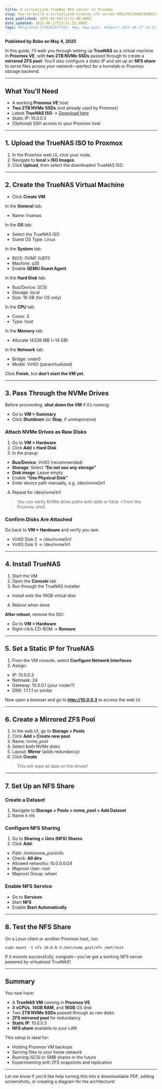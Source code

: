 ```yaml
---
title: A virtualized TrueNas NFS server in Proxmox
slug: how-to-build-a-virtualized-truenas-nfs-server-6851f6120e033e001c52b631
date_published: 2025-05-04T23:52:08.000Z
date_updated: 2025-06-17T23:51:52.000Z
tags: #Migrated-1750201873783, #wp, #wp-post, #Import 2025-06-17 16:11, Homelab
---
```


**Published by Bobo on May 4, 2025**

In this guide, I’ll walk you through setting up **TrueNAS** as a virtual machine in **Proxmox VE**, with **two 2TB NVMe SSDs** passed through to create a **mirrored ZFS pool**. You’ll also configure a static IP and set up an **NFS share** to serve files across your network—perfect for a homelab or Proxmox storage backend.

---

## **What You’ll Need**

- A working **Proxmox VE** host
- **Two 2TB NVMe SSDs** (not already used by Proxmox)
- Latest **TrueNAS ISO** → [Download here](https://www.truenas.com/download)
- Static IP: 10.0.0.3
- (Optional) SSH access to your Proxmox host

---

## **1. Upload the TrueNAS ISO to Proxmox**

1. In the Proxmox web UI, click your node.
2. Navigate to **local > ISO Images**.
3. Click **Upload**, then select the downloaded TrueNAS ISO.

---

## **2. Create the TrueNAS Virtual Machine**

- Click **Create VM**.

In the **General** tab:

- Name: truenas

In the **OS** tab:

- Select the TrueNAS ISO
- Guest OS Type: Linux

In the **System** tab:

- BIOS: OVMF (UEFI)
- Machine: q35
- Enable **QEMU Guest Agent**

In the **Hard Disk** tab:

- Bus/Device: SCSI
- Storage: local
- Size: 16 GB (for OS only)

In the **CPU** tab:

- Cores: 3
- Type: host

In the **Memory** tab:

- Allocate 14336 MB (~14 GB)

In the **Network** tab:

- Bridge: vmbr0
- Model: VirtIO (paravirtualized)

Click **Finish**, but **don’t start the VM yet**.

---

## **3. Pass Through the NVMe Drives**

Before proceeding, **shut down the VM** if it’s running:

- Go to **VM > Summary**
- Click **Shutdown** (or **Stop**, if unresponsive)

### **Attach NVMe Drives as Raw Disks**

1. Go to **VM > Hardware**
2. Click **Add > Hard Disk**
3. In the popup:
- **Bus/Device**: VirtIO (recommended)
- **Storage**: Select **“Do not use any storage”**
- **Disk image**: Leave empty
- Enable **“Use Physical Disk”**
- Enter device path manually, e.g. /dev/nvme0n1

4. Repeat for /dev/nvme1n1

> You can verify NVMe drive paths with lsblk or fdisk -l from the Proxmox shell.

### **Confirm Disks Are Attached**

Go back to **VM > Hardware** and verify you see:

- VirtIO Disk 2 → /dev/nvme0n1
- VirtIO Disk 3 → /dev/nvme1n1

---

## **4. Install TrueNAS**

1. Start the VM
2. Open the **Console** tab
3. Run through the TrueNAS installer
- Install onto the 16GB virtual disk

4. Reboot when done

**After reboot**, remove the ISO:

- Go to **VM > Hardware**
- Right-click CD-ROM → **Remove**

---

## **5. Set a Static IP for TrueNAS**

1. From the VM console, select **Configure Network Interfaces**
2. Assign:
- IP: 10.0.0.3
- Netmask: 24
- Gateway: 10.0.0.1 (your router?)
- DNS: 1.1.1.1 or similar

Now open a browser and go to **http://10.0.0.3** to access the web UI.

---

## **6. Create a Mirrored ZFS Pool**

1. In the web UI, go to **Storage > Pools**
2. Click **Add > Create new pool**
3. Name: nvme_pool
4. Select both NVMe disks
5. Layout: **Mirror** (adds redundancy)
6. Click **Create**

> This will wipe all data on the drives!

---

## **7. Set Up an NFS Share**

### **Create a Dataset**

1. Navigate to:**Storage > Pools > nvme_pool > Add Dataset**
2. Name it nfs

### **Configure NFS Sharing**

1. Go to **Sharing > Unix (NFS) Shares**
2. Click **Add**:
- Path: /mnt/nvme_pool/nfs
- Check: **All dirs**
- Allowed networks: 10.0.0.0/24
- Maproot User: root
- Maproot Group: wheel

### **Enable NFS Service**

- Go to **Services**
- Start **NFS**
- Enable **Start Automatically**

---

## **8. Test the NFS Share**

On a Linux client or another Proxmox host, run:

    sudo mount -t nfs 10.0.0.3:/mnt/nvme_pool/nfs /mnt/test

If it mounts successfully, congrats—you’ve got a working NFS server powered by virtualized TrueNAS!

---

## **Summary**

You now have:

- A **TrueNAS VM** running in **Proxmox VE**
- **3 vCPUs**, **14GB RAM**, and **16GB** OS disk
- Two **2TB NVMe SSDs** passed through as raw disks
- **ZFS mirrored pool** for redundancy
- **Static IP**: 10.0.0.3
- **NFS share** available to your LAN

This setup is ideal for:

- Hosting Proxmox VM backups
- Serving files to your home network
- Running iSCSI or SMB shares in the future
- Experimenting with ZFS snapshots and replication

---

Let me know if you’d like help turning this into a downloadable PDF, adding screenshots, or creating a diagram for the architecture!

